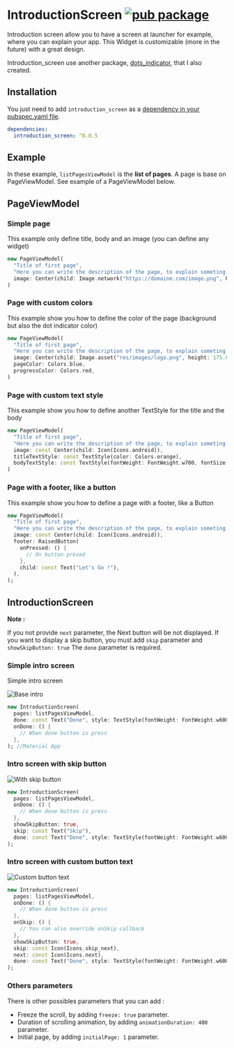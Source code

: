 # IntroductionScreen [![pub package](https://img.shields.io/pub/v/introduction_screen.svg)](https://pub.dartlang.org/packages/introduction_screen)

Introduction screen allow you to have a screen at launcher for example, where you can explain your app.
This Widget is customizable (more in the future) with a great design.

Introduction_screen use another package, [dots_indicator](https://github.com/Pyozer/dots_indicator), that I also created.

## Installation

You just need to add `introduction_screen` as a [dependency in your pubspec.yaml file](https://flutter.io/using-packages/).

```yaml
dependencies:
  introduction_screen: ^0.0.5
```

## Example

In these example, `listPagesViewModel` is the **list of pages**. A page is base on PageViewModel. See example of a PageViewModel below.

## PageViewModel

### Simple page

This example only define title, body and an image (you can define any widget)

```dart
new PageViewModel(
  "Title of first page",
  "Here you can write the description of the page, to explain someting...",
  image: Center(child: Image.network("https://domaine.com/image.png", height: 175.0)),
)
```

### Page with custom colors

This example show you how to define the color of the page (background but also the dot indicator color)

```dart
new PageViewModel(
  "Title of first page",
  "Here you can write the description of the page, to explain someting...",
  image: Center(child: Image.asset("res/images/logo.png", height: 175.0)),
  pageColor: Colors.blue,
  progressColor: Colors.red,
)
```

### Page with custom text style

This example show you how to define another TextStyle for the title and the body

```dart
new PageViewModel(
  "Title of first page",
  "Here you can write the description of the page, to explain someting...",
  image: const Center(child: Icon(Icons.android)),
  titleTextStyle: const TextStyle(color: Colors.orange),
  bodyTextStyle: const TextStyle(fontWeight: FontWeight.w700, fontSize: 20.0),
)
```

### Page with a footer, like a button

This example show you how to define a page with a footer, like a Button

```dart
new PageViewModel(
  "Title of first page",
  "Here you can write the description of the page, to explain someting...",
  image: const Center(child: Icon(Icons.android)),
  footer: RaisedButton(
    onPressed: () {
      // On button presed
    },
    child: const Text("Let's Go !"),
  ),
);
```

## IntroductionScreen

**Note :**

If you not provide `next` parameter, the Next button will be not displayed.
If you want to display a skip button, you must add `skip` parameter and `showSkipButton: true`
The `done` parameter is required.

### Simple intro screen

Simple intro screen

![Base intro](https://raw.githubusercontent.com/Pyozer/introduction_screen/master/demo/normal.gif)

```dart
new IntroductionScreen(
  pages: listPagesViewModel,
  done: const Text("Done", style: TextStyle(fontWeight: FontWeight.w600))
  onDone: () {
    // When done button is press
  },
); //Material App
```

### Intro screen with skip button

![With skip button](https://raw.githubusercontent.com/Pyozer/introduction_screen/master/demo/skip.gif)

```dart
new IntroductionScreen(
  pages: listPagesViewModel,
  onDone: () {
    // When done button is press
  },
  showSkipButton: true,
  skip: const Text("Skip"),
  done: const Text("Done", style: TextStyle(fontWeight: FontWeight.w600)),
);
```

### Intro screen with custom button text

![Custom button text](https://raw.githubusercontent.com/Pyozer/introduction_screen/master/demo/custom_buttons.gif)

```dart
new IntroductionScreen(
  pages: listPagesViewModel,
  onDone: () {
    // When done button is press
  },
  onSkip: () {
    // You can also override onSkip callback
  },
  showSkipButton: true,
  skip: const Icon(Icons.skip_next),
  next: const Icon(Icons.next),
  done: const Text("Done", style: TextStyle(fontWeight: FontWeight.w600))
);
```

### Others parameters

There is other possibles parameters that you can add :

- Freeze the scroll, by adding `freeze: true` parameter.
- Duration of scrolling animation, by adding `animationDuration: 400` parameter.
- Initial page, by adding `initialPage: 1` parameter.